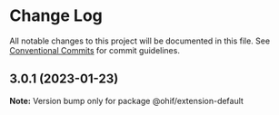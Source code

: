 # Change Log

All notable changes to this project will be documented in this file.
See [Conventional Commits](https://conventionalcommits.org) for commit guidelines.

## 3.0.1 (2023-01-23)

**Note:** Version bump only for package @ohif/extension-default
